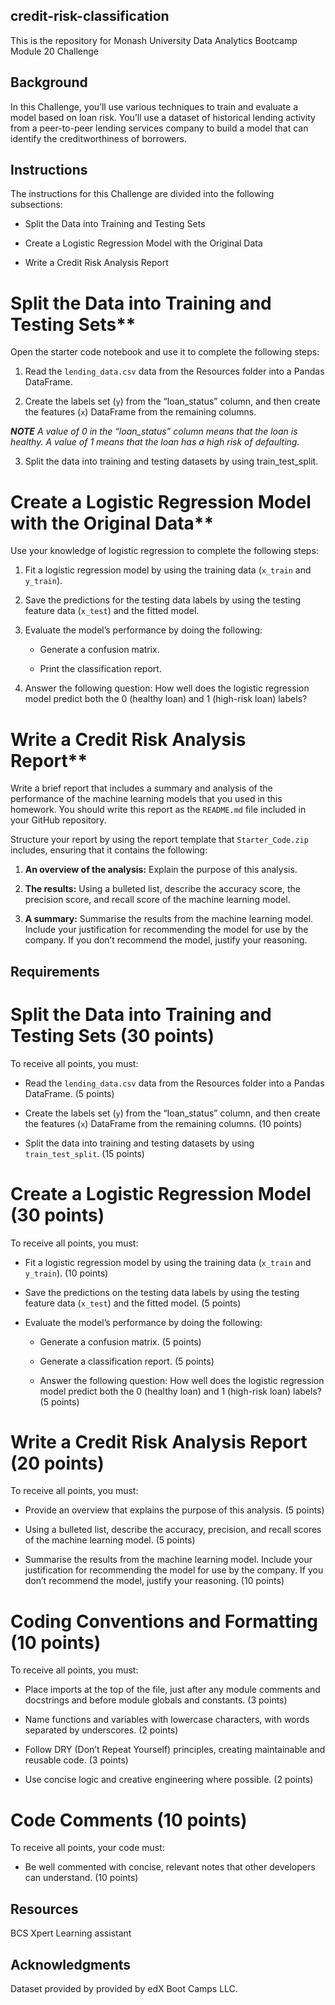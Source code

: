 ## credit-risk-classification

This is the repository for Monash University Data Analytics Bootcamp Module 20 Challenge

## Background
In this Challenge, you’ll use various techniques to train and evaluate a model based on loan risk. You’ll use a dataset of historical lending activity from a peer-to-peer lending services company to build a model that can identify the creditworthiness of borrowers.

## Instructions

The instructions for this Challenge are divided into the following subsections:

* Split the Data into Training and Testing Sets

* Create a Logistic Regression Model with the Original Data

* Write a Credit Risk Analysis Report

# Split the Data into Training and Testing Sets**

Open the starter code notebook and use it to complete the following steps:

1. Read the `lending_data.csv` data from the Resources folder into a Pandas DataFrame.

2. Create the labels set (`y`) from the “loan_status” column, and then create the features (`x`) DataFrame from the remaining columns.

***NOTE***
*A value of 0 in the “loan_status” column means that the loan is healthy. A value of 1 means that the loan has a high risk of defaulting.*

3. Split the data into training and testing datasets by using train_test_split.

# Create a Logistic Regression Model with the Original Data**

Use your knowledge of logistic regression to complete the following steps:

1. Fit a logistic regression model by using the training data (`x_train` and `y_train`).

2. Save the predictions for the testing data labels by using the testing feature data (`x_test`) and the fitted model.

3. Evaluate the model’s performance by doing the following:

    * Generate a confusion matrix.

    * Print the classification report.

4. Answer the following question: How well does the logistic regression model predict both the 0 (healthy loan) and 1 (high-risk loan) labels?

# Write a Credit Risk Analysis Report**

Write a brief report that includes a summary and analysis of the performance of the machine learning models that you used in this homework. You should write this report as the `README.md` file included in your GitHub repository.

Structure your report by using the report template that `Starter_Code.zip` includes, ensuring that it contains the following:

1. **An overview of the analysis:** Explain the purpose of this analysis.

2. **The results:** Using a bulleted list, describe the accuracy score, the precision score, and recall score of the machine learning model.

3. **A summary:** Summarise the results from the machine learning model. Include your justification for recommending the model for use by the company. If you don’t recommend the model, justify your reasoning.

## Requirements

# Split the Data into Training and Testing Sets (30 points)

To receive all points, you must:

* Read the `lending_data.csv` data from the Resources folder into a Pandas DataFrame. (5 points)

* Create the labels set (`y`) from the “loan_status” column, and then create the features (`x`) DataFrame from the remaining columns. (10 points)

* Split the data into training and testing datasets by using `train_test_split`. (15 points)

# Create a Logistic Regression Model (30 points)

To receive all points, you must:

* Fit a logistic regression model by using the training data (`x_train` and `y_train`). (10 points)

* Save the predictions on the testing data labels by using the testing feature data (`x_test`) and the fitted model. (5 points)

* Evaluate the model’s performance by doing the following:

    * Generate a confusion matrix. (5 points)

    * Generate a classification report. (5 points)

    * Answer the following question: How well does the logistic regression model predict both the 0 (healthy loan) and 1 (high-risk loan) labels? (5 points)

# Write a Credit Risk Analysis Report (20 points)

To receive all points, you must:

* Provide an overview that explains the purpose of this analysis. (5 points)

* Using a bulleted list, describe the accuracy, precision, and recall scores of the machine learning model. (5 points)

* Summarise the results from the machine learning model. Include your justification for recommending the model for use by the company. If you don’t recommend the model, justify your reasoning. (10 points)

# Coding Conventions and Formatting (10 points)
To receive all points, you must:

* Place imports at the top of the file, just after any module comments and docstrings and before module globals and constants. (3 points)

* Name functions and variables with lowercase characters, with words separated by underscores. (2 points)

* Follow DRY (Don’t Repeat Yourself) principles, creating maintainable and reusable code. (3 points)

* Use concise logic and creative engineering where possible. (2 points)

# Code Comments (10 points)

To receive all points, your code must:

* Be well commented with concise, relevant notes that other developers can understand. (10 points)

## Resources

BCS Xpert Learning assistant

## Acknowledgments 

Dataset provided by provided by edX Boot Camps LLC.